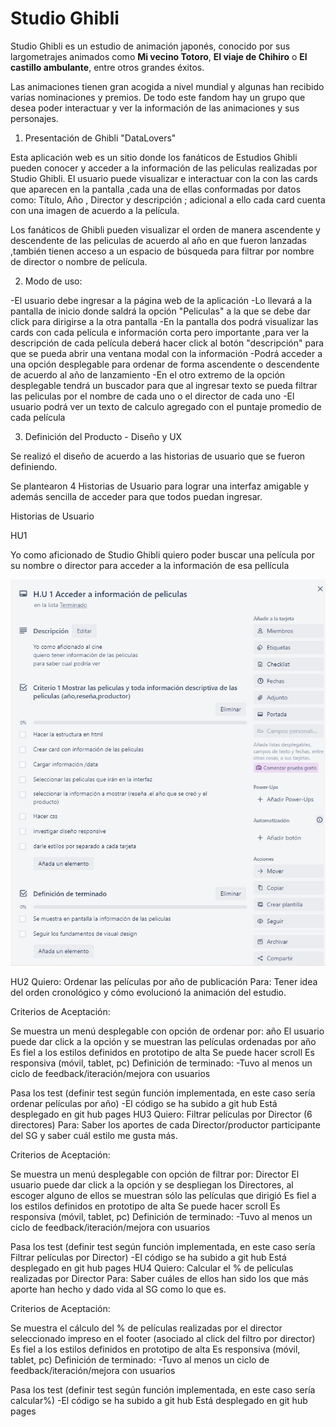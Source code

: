 # Studio Ghibli

Studio Ghibli es un estudio de animación japonés, conocido por sus largometrajes
animados como **Mi vecino Totoro**, **El viaje de Chihiro** o
**El castillo ambulante**, entre otros grandes éxitos.

Las animaciones tienen gran acogida a nivel mundial y algunas han recibido
varias nominaciones y premios. De todo este fandom hay un grupo que desea poder
interactuar y ver la información de las animaciones y sus personajes.

1. Presentación de Ghibli "DataLovers"

Esta aplicación web es un sitio donde los fanáticos de Estudios Ghibli pueden conocer y acceder a la información de las peliculas realizadas por Studio Ghibli. El usuario puede visualizar e interactuar con la con las cards que aparecen en la pantalla ,cada una de ellas conformadas por datos como: Título, Año , Director y descripción ; adicional a ello cada card cuenta con una imagen de acuerdo a la película.

Los fanáticos de Ghibli pueden visualizar el orden de manera ascendente y descendente de las peliculas de acuerdo al año en que fueron lanzadas ,también tienen acceso a un espacio de búsqueda para filtrar por nombre de director o nombre de película.

2. Modo de uso:

-El usuario debe ingresar a la página web de la aplicación 
-Lo llevará a la pantalla de inicio donde saldrá la opción "Peliculas" a la que se debe dar click para dirigirse a la otra pantalla
-En la pantalla dos podrá visualizar las cards con cada película e información corta pero importante ,para ver la descripción de cada película deberá hacer click al botón "descripción" para que se pueda abrir una ventana modal con la información 
-Podrá acceder a una opción desplegable para ordenar de forma ascendente o descendente de acuerdo al año de lanzamiento
-En el otro extremo de la opción desplegable tendrá un buscador para que al ingresar texto se pueda filtrar las peliculas por el nombre de cada uno o el director de cada uno
-El usuario podrá ver un texto de calculo agregado con el puntaje promedio de cada película

3. Definición del Producto - Diseño y UX

Se realizó el diseño de acuerdo a las historias de usuario que se fueron definiendo.

Se plantearon 4 Historias de Usuario para lograr una interfaz amigable y además sencilla de acceder para que todos puedan ingresar.

Historias de Usuario 

HU1

Yo como aficionado de Studio Ghibli
quiero poder buscar una película por su nombre o director
para acceder a la información de esa pellícula

![Historia de usuario 1](./src//images/HU-1.jpg)

HU2
Quiero: Ordenar las películas por año de publicación Para: Tener idea del orden cronológico y cómo evolucionó la animación del estudio.

Criterios de Aceptación:

Se muestra un menú desplegable con opción de ordenar por: año
El usuario puede dar click a la opción y se muestran las películas ordenadas por año
Es fiel a los estilos definidos en prototipo de alta
Se puede hacer scroll
Es responsiva (móvil, tablet, pc)
Definición de terminado: -Tuvo al menos un ciclo de feedback/iteración/mejora con usuarios

Pasa los test (definir test según función implementada, en este caso sería ordenar películas por año) -El código se ha subido a git hub
Está desplegado en git hub pages
HU3
Quiero: Filtrar películas por Director (6 directores) Para: Saber los aportes de cada Director/productor participante del SG y saber cuál estilo me gusta más.

Criterios de Aceptación:

Se muestra un menú desplegable con opción de filtrar por: Director
El usuario puede dar click a la opción y se despliegan los Directores, al escoger alguno de ellos se muestran sólo las películas que dirigió
Es fiel a los estilos definidos en prototipo de alta
Se puede hacer scroll
Es responsiva (móvil, tablet, pc)
Definición de terminado: -Tuvo al menos un ciclo de feedback/iteración/mejora con usuarios

Pasa los test (definir test según función implementada, en este caso sería Filtrar películas por Director) -El código se ha subido a git hub
Está desplegado en git hub pages
HU4
Quiero: Calcular el % de películas realizadas por Director Para: Saber cuáles de ellos han sido los que más aporte han hecho y dado vida al SG como lo que es.

Criterios de Aceptación:

Se muestra el cálculo del % de películas realizadas por el director seleccionado impreso en el footer (asociado al click del filtro por director)
Es fiel a los estilos definidos en prototipo de alta
Es responsiva (móvil, tablet, pc)
Definición de terminado: -Tuvo al menos un ciclo de feedback/iteración/mejora con usuarios

Pasa los test (definir test según función implementada, en este caso sería calcular%) -El código se ha subido a git hub
Está desplegado en git hub pages

